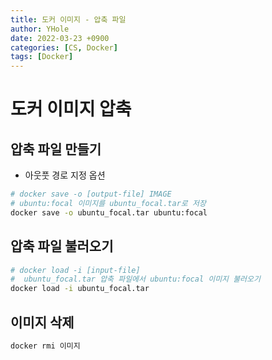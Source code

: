 ```yaml
---
title: 도커 이미지 - 압축 파일
author: YHole
date: 2022-03-23 +0900
categories: [CS, Docker]
tags: [Docker]
---
```


# 도커 이미지 압축

## 압축 파일 만들기

- 아웃풋 경로 지정 옵션

```bash
# docker save -o [output-file] IMAGE
# ubuntu:focal 이미지를 ubuntu_focal.tar로 저장
docker save -o ubuntu_focal.tar ubuntu:focal
```

## 압축 파일 불러오기

```bash
# docker load -i [input-file]
#  ubuntu_focal.tar 압축 파일에서 ubuntu:focal 이미지 불러오기
docker load -i ubuntu_focal.tar
```

## 이미지 삭제

```bash
docker rmi 이미지
```
